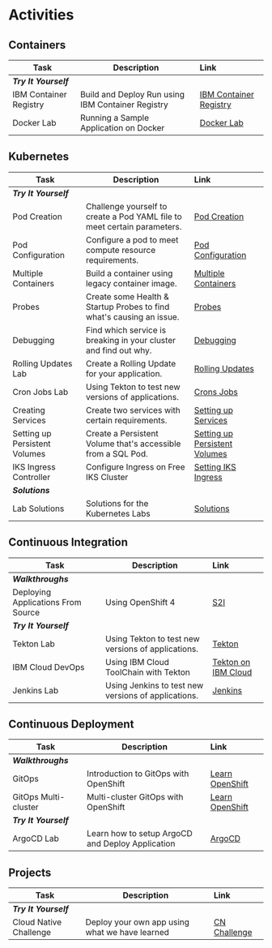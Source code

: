 # Activities
## Containers

  | Task                            | Description         | Link        |
  | --------------------------------| ------------------  |:----------- |
  | ***Try It Yourself***                         |         |         |
  | IBM Container Registry | Build and Deploy Run using IBM Container Registry  | [IBM Container Registry](containers/container-registry/index.md) |
  | Docker Lab | Running a Sample Application on Docker | [Docker Lab](containers/index.md) |

## Kubernetes

  | Task                            | Description         | Link        |
  | --------------------------------| ------------------  |:----------- |
  | ***Try It Yourself***                         |         |         |
  | Pod Creation | Challenge yourself to create a Pod YAML file to meet certain parameters. | [Pod Creation](kubernetes/lab1/index.md) |
  | Pod Configuration | Configure a pod to meet compute resource requirements. | [Pod Configuration](kubernetes/lab2/index.md) |
  | Multiple Containers | Build a container using legacy container image.| [Multiple Containers](kubernetes/lab3/index.md) |
  | Probes | Create some Health & Startup Probes to find what's causing an issue.  | [Probes](kubernetes/lab4/index.md) |
  | Debugging | Find which service is breaking in your cluster and find out why.  | [Debugging](kubernetes/lab5/index.md) |
  | Rolling Updates Lab | Create a Rolling Update for your application.  | [Rolling Updates](kubernetes/lab6/index.md) |
  | Cron Jobs Lab | Using Tekton to test new versions of applications. | [Crons Jobs](kubernetes/lab7/index.md) |
  | Creating Services | Create two services with certain requirements. | [Setting up Services](kubernetes/lab8/index.md) |
  | Setting up Persistent Volumes | Create a Persistent Volume that's accessible from a SQL Pod. | [Setting up Persistent Volumes](kubernetes/lab10/index.md) |
  | IKS Ingress Controller | Configure Ingress on Free IKS Cluster | [Setting IKS Ingress](kubernetes/ingress-iks/index.md) |
  | ***Solutions***                         |         |         |
  | Lab Solutions | Solutions for the Kubernetes Labs  | [Solutions](kubernetes/lab-solutions.md) |

## Continuous Integration

  | Task                            | Description         | Link        |
  | --------------------------------| ------------------  |:----------- |
  | ***Walkthroughs***                         |         |         |
  | Deploying Applications From Source |  Using OpenShift 4 | [S2I](https://learn.openshift.com/introduction/deploying-python/) |
  | ***Try It Yourself***                         |         |         |
  | Tekton Lab | Using Tekton to test new versions of applications. | [Tekton](devops/tekton/index.md) |
  | IBM Cloud DevOps | Using IBM Cloud ToolChain with Tekton | [Tekton on IBM Cloud](devops/ibm-toolchain/index.md) |
  | Jenkins Lab | Using Jenkins to test new versions of applications. | [Jenkins](devops/jenkins/index.md) |

## Continuous Deployment

  | Task                            | Description         | Link        |
  | --------------------------------| ------------------  |:----------- |
  | ***Walkthroughs***                         |         |         |     |
  | GitOps | Introduction to GitOps with OpenShift | [Learn OpenShift](https://learn.openshift.com/introduction/gitops-introduction/) |
  | GitOps Multi-cluster | Multi-cluster GitOps with OpenShift | [Learn OpenShift](https://learn.openshift.com/introduction/gitops-multicluster/) |
  | ***Try It Yourself***                         |         |         |
  | ArgoCD Lab | Learn how to setup ArgoCD and Deploy Application | [ArgoCD](devops/argocd/index.md) |

## Projects

| Task                            | Description         | Link        |
| --------------------------------| ------------------  |:----------- |
| ***Try It Yourself***                         |         |         |
| Cloud Native Challenge | Deploy your own app using what we have learned | [CN Challenge](../cloudnative-challenge.md) |
